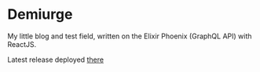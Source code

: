 # Demiurge

My little blog and test field, written on the Elixir Phoenix (GraphQL API) with ReactJS.

Latest release deployed [there](evanilukhin.com)

